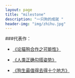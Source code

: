 ```yaml
---
layout: page
title: "milestone"
description: "一只狗的成就 "
header-img: "img/zhihu.jpg"
---
```




###代表作：


- [《论猫狗合作之可能性》](http://www.zhihu.com)

- [《人类正确勾搭姿势》](http://www.zhihu.com)

- [《狗生最值得去得十个地方》](http://www.zhihu.com)







